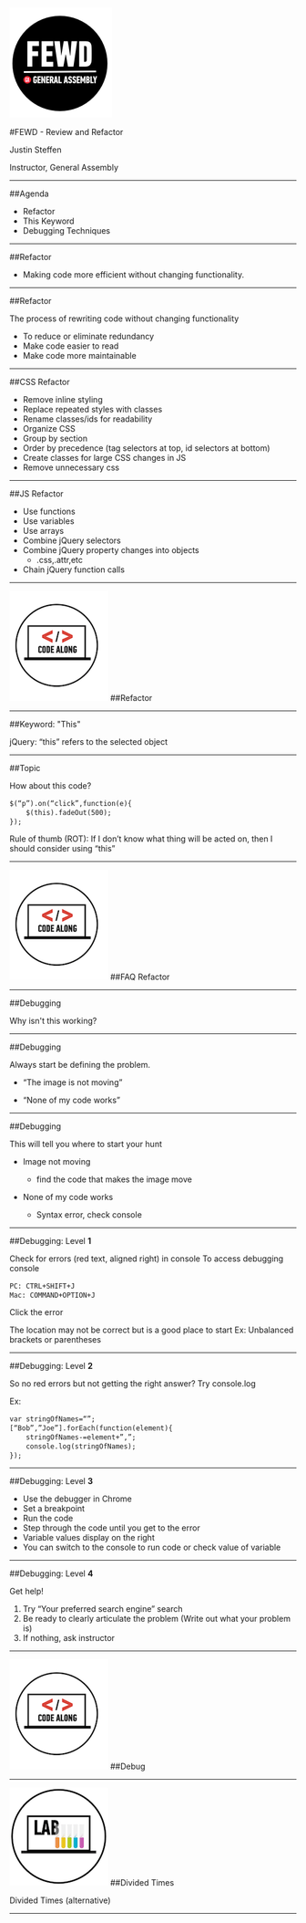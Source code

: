 ![GeneralAssemb.ly](../../img/icons/FEWD_Logo.png)

#FEWD - Review and Refactor 

Justin Steffen

Instructor, General Assembly

---


##Agenda

*	Refactor
*	This Keyword
*	Debugging Techniques

---

##Refactor

*	Making code more efficient without changing functionality.

---

##Refactor

The process of rewriting code without changing functionality
*	To reduce or eliminate redundancy
*	Make code easier to read
*	Make code more maintainable

---

##CSS Refactor

*	Remove inline styling
*	Replace repeated styles with classes
*	Rename classes/ids for readability
*	Organize CSS
*	Group by section
*	Order by precedence (tag selectors at top, id selectors at bottom)
*	Create classes for large CSS changes in JS
*	Remove unnecessary css

---

##JS Refactor

*	Use functions
*	Use variables
*	Use arrays
*	Combine jQuery selectors
*	Combine jQuery property changes into objects
	*	.css,.attr,etc
*	Chain jQuery function calls

---

![GeneralAssemb.ly](../../img/icons/code_along.png)
##Refactor 

---


##Keyword: "This"

jQuery: “this” refers to the selected object

---


##Topic

How about this code?

```
$(“p”).on(“click”,function(e){
    $(this).fadeOut(500);
});
```

Rule of thumb (ROT): If I don’t know what thing will be acted on, then I should consider using “this”


---

![GeneralAssemb.ly](../../img/icons/code_along.png)
##FAQ Refactor

---


##Debugging

Why isn't this working?

---


##Debugging

Always start be defining the problem. 

*	“The image is not moving”

*	“None of my code works”

---


##Debugging

This will tell you where to start your hunt

*	Image not moving
	*	find the code that makes the image move

*	None of my code works
	*	Syntax error, check console
---


##Debugging: Level __1__

Check for errors (red text, aligned right) in console
To access debugging console
	
	PC: CTRL+SHIFT+J
	Mac: COMMAND+OPTION+J

Click the error

The location may not be correct but is a good place to start
Ex: Unbalanced brackets or parentheses

---



##Debugging: Level __2__
	
So no red errors but not getting the right answer?
Try console.log

Ex: 

```
var stringOfNames=“”;
[“Bob”,”Joe”].forEach(function(element){
	stringOfNames-=element+”,”;
	console.log(stringOfNames);
});
```

---


##Debugging: Level __3__

*	Use the debugger in Chrome
*	Set a breakpoint
*	Run the code
*	Step through the code until you get to the error
*	Variable values display on the right
*	You can switch to the console to run code or check value of variable

---

##Debugging: Level __4__

Get help!

1.	Try “Your preferred search engine” search
2.	Be ready to clearly articulate the problem (Write out what your problem is)	
3.	If nothing, ask instructor



---

![GeneralAssemb.ly](../../img/icons/code_along.png)
##Debug

---


![GeneralAssemb.ly](../../img/icons/exercise_icon_md.png)
##Divided Times

Divided Times (alternative)

---

